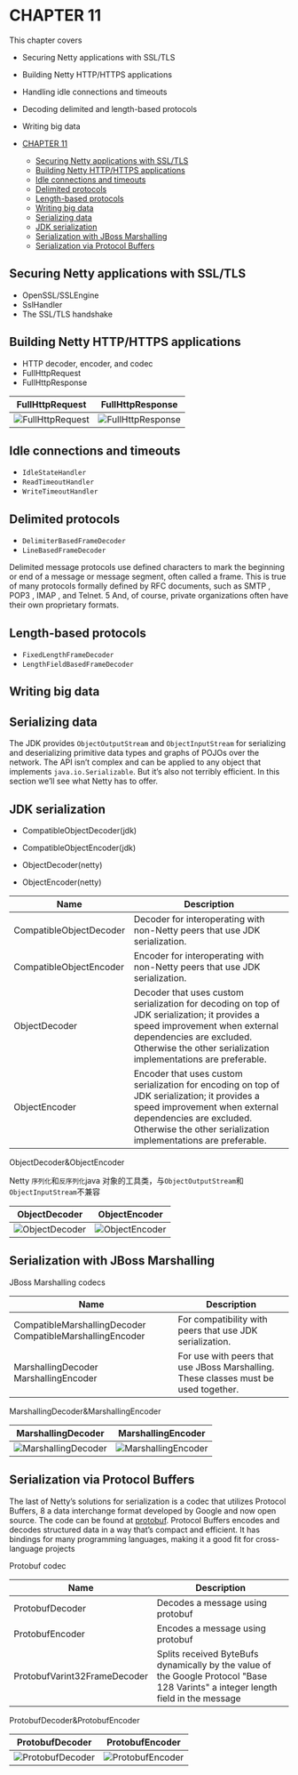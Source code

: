 # CHAPTER 11

This chapter covers

- Securing Netty applications with SSL/TLS
- Building Netty HTTP/HTTPS applications
- Handling idle connections and timeouts
- Decoding delimited and length-based protocols
- Writing big data

- [CHAPTER 11](#chapter-11)
  - [Securing Netty applications with SSL/TLS](#securing-netty-applications-with-ssltls)
  - [Building Netty HTTP/HTTPS applications](#building-netty-httphttps-applications)
  - [Idle connections and timeouts](#idle-connections-and-timeouts)
  - [Delimited protocols](#delimited-protocols)
  - [Length-based protocols](#length-based-protocols)
  - [Writing big data](#writing-big-data)
  - [Serializing data](#serializing-data)
  - [JDK serialization](#jdk-serialization)
  - [Serialization with JBoss Marshalling](#serialization-with-jboss-marshalling)
  - [Serialization via Protocol Buffers](#serialization-via-protocol-buffers)

## Securing Netty applications with SSL/TLS

- OpenSSL/SSLEngine
- SslHandler
- The SSL/TLS handshake

## Building Netty HTTP/HTTPS applications

- HTTP decoder, encoder, and codec
- FullHttpRequest
- FullHttpResponse

| FullHttpRequest                                  | FullHttpResponse                               |
| ------------------------------------------------ | ---------------------------------------------- |
| ![FullHttpRequest](./images/FullHttpRequest.png) | ![FullHttpResponse](./images/FullHttpResponse) |

## Idle connections and timeouts

- `IdleStateHandler`
- `ReadTimeoutHandler`
- `WriteTimeoutHandler`

## Delimited protocols

- `DelimiterBasedFrameDecoder`
- `LineBasedFrameDecoder`

Delimited message protocols use defined characters to mark the beginning or end of a
message or message segment, often called a frame. This is true of many protocols formally defined by RFC documents, such as SMTP , POP3 , IMAP , and Telnet. 5 And, of
course, private organizations often have their own proprietary formats.

## Length-based protocols

- `FixedLengthFrameDecoder`
- `LengthFieldBasedFrameDecoder`

## Writing big data

## Serializing data

The JDK provides `ObjectOutputStream` and `ObjectInputStream` for serializing and deserializing primitive data types and graphs of POJOs over the network. The API isn’t
complex and can be applied to any object that implements `java.io.Serializable`. But
it’s also not terribly efficient. In this section we’ll see what Netty has to offer.

## JDK serialization

- CompatibleObjectDecoder(jdk)
- CompatibleObjectEncoder(jdk)

- ObjectDecoder(netty)
- ObjectEncoder(netty)

| Name                    | Description                                                                                                                                                                                                                 |
| ----------------------- | --------------------------------------------------------------------------------------------------------------------------------------------------------------------------------------------------------------------------- |
| CompatibleObjectDecoder | Decoder for interoperating with non-Netty peers that use JDK serialization.                                                                                                                                                 |
| CompatibleObjectEncoder | Encoder for interoperating with non-Netty peers that use JDK serialization.                                                                                                                                                 |
| ObjectDecoder           | Decoder that uses custom serialization for decoding on top of JDK serialization; it provides a speed improvement when external dependencies are excluded. Otherwise the other serialization implementations are preferable. |
| ObjectEncoder           | Encoder that uses custom serialization for encoding on top of JDK serialization; it provides a speed improvement when external dependencies are excluded. Otherwise the other serialization implementations are preferable. |

ObjectDecoder&ObjectEncoder

Netty `序列化`和`反序列化`java 对象的工具类，与`ObjectOutputStream`和`ObjectInputStream`不兼容

| ObjectDecoder                                | ObjectEncoder                                |
| -------------------------------------------- | -------------------------------------------- |
| ![ObjectDecoder](./images/ObjectDecoder.png) | ![ObjectEncoder](./images/ObjectEncoder.png) |

## Serialization with JBoss Marshalling

JBoss Marshalling codecs

| Name                                                      | Description                                                                         |
| --------------------------------------------------------- | ----------------------------------------------------------------------------------- |
| CompatibleMarshallingDecoder CompatibleMarshallingEncoder | For compatibility with peers that use JDK serialization.                            |
| MarshallingDecoder MarshallingEncoder                     | For use with peers that use JBoss Marshalling. These classes must be used together. |

MarshallingDecoder&MarshallingEncoder

| MarshallingDecoder                                     | MarshallingEncoder                                     |
| ------------------------------------------------------ | ------------------------------------------------------ |
| ![MarshallingDecoder](./images/MarshallingDecoder.png) | ![MarshallingEncoder](./images/MarshallingEncoder.png) |

## Serialization via Protocol Buffers

The last of Netty’s solutions for serialization is a codec that utilizes Protocol Buffers, 8 a
data interchange format developed by Google and now open source. The code can be
found at [protobuf](https://github.com/google/protobuf).
Protocol Buffers encodes and decodes structured data in a way that’s compact and
efficient. It has bindings for many programming languages, making it a good fit for
cross-language projects

Protobuf codec

| Name                         | Description                                                                                                                       |
| ---------------------------- | --------------------------------------------------------------------------------------------------------------------------------- |
| ProtobufDecoder              | Decodes a message using protobuf                                                                                                  |
| ProtobufEncoder              | Encodes a message using protobuf                                                                                                  |
| ProtobufVarint32FrameDecoder | Splits received ByteBufs dynamically by the value of the Google Protocol "Base 128 Varints" a integer length field in the message |

ProtobufDecoder&ProtobufEncoder

| ProtobufDecoder                                  | ProtobufEncoder                                  |
| ------------------------------------------------ | ------------------------------------------------ |
| ![ProtobufDecoder](./images/ProtobufDecoder.png) | ![ProtobufEncoder](./images/ProtobufEncoder.png) |
